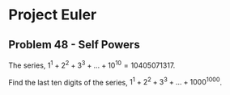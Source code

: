 # Project Euler

## Problem 48 - Self Powers

The series, $1^1 + 2^2 + 3^3 + \dots + 10^{10} = 10405071317$.

Find the last ten digits of the series, $1^1 + 2^2 + 3^3 + \dots + 1000^{1000}$.
